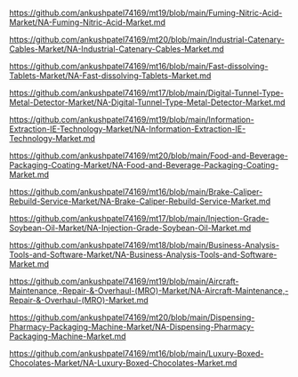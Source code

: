 <p><a href="https://github.com/ankushpatel74169/mt19/blob/main/Fuming-Nitric-Acid-Market/NA-Fuming-Nitric-Acid-Market.md">https://github.com/ankushpatel74169/mt19/blob/main/Fuming-Nitric-Acid-Market/NA-Fuming-Nitric-Acid-Market.md</a></p><p><a href="https://github.com/ankushpatel74169/mt20/blob/main/Industrial-Catenary-Cables-Market/NA-Industrial-Catenary-Cables-Market.md">https://github.com/ankushpatel74169/mt20/blob/main/Industrial-Catenary-Cables-Market/NA-Industrial-Catenary-Cables-Market.md</a></p><p><a href="https://github.com/ankushpatel74169/mt16/blob/main/Fast-dissolving-Tablets-Market/NA-Fast-dissolving-Tablets-Market.md">https://github.com/ankushpatel74169/mt16/blob/main/Fast-dissolving-Tablets-Market/NA-Fast-dissolving-Tablets-Market.md</a></p><p><a href="https://github.com/ankushpatel74169/mt17/blob/main/Digital-Tunnel-Type-Metal-Detector-Market/NA-Digital-Tunnel-Type-Metal-Detector-Market.md">https://github.com/ankushpatel74169/mt17/blob/main/Digital-Tunnel-Type-Metal-Detector-Market/NA-Digital-Tunnel-Type-Metal-Detector-Market.md</a></p><p><a href="https://github.com/ankushpatel74169/mt19/blob/main/Information-Extraction-IE-Technology-Market/NA-Information-Extraction-IE-Technology-Market.md">https://github.com/ankushpatel74169/mt19/blob/main/Information-Extraction-IE-Technology-Market/NA-Information-Extraction-IE-Technology-Market.md</a></p><p><a href="https://github.com/ankushpatel74169/mt20/blob/main/Food-and-Beverage-Packaging-Coating-Market/NA-Food-and-Beverage-Packaging-Coating-Market.md">https://github.com/ankushpatel74169/mt20/blob/main/Food-and-Beverage-Packaging-Coating-Market/NA-Food-and-Beverage-Packaging-Coating-Market.md</a></p><p><a href="https://github.com/ankushpatel74169/mt16/blob/main/Brake-Caliper-Rebuild-Service-Market/NA-Brake-Caliper-Rebuild-Service-Market.md">https://github.com/ankushpatel74169/mt16/blob/main/Brake-Caliper-Rebuild-Service-Market/NA-Brake-Caliper-Rebuild-Service-Market.md</a></p><p><a href="https://github.com/ankushpatel74169/mt17/blob/main/Injection-Grade-Soybean-Oil-Market/NA-Injection-Grade-Soybean-Oil-Market.md">https://github.com/ankushpatel74169/mt17/blob/main/Injection-Grade-Soybean-Oil-Market/NA-Injection-Grade-Soybean-Oil-Market.md</a></p><p><a href="https://github.com/ankushpatel74169/mt18/blob/main/Business-Analysis-Tools-and-Software-Market/NA-Business-Analysis-Tools-and-Software-Market.md">https://github.com/ankushpatel74169/mt18/blob/main/Business-Analysis-Tools-and-Software-Market/NA-Business-Analysis-Tools-and-Software-Market.md</a></p><p><a href="https://github.com/ankushpatel74169/mt19/blob/main/Aircraft-Maintenance,-Repair-&-Overhaul-(MRO)-Market/NA-Aircraft-Maintenance,-Repair-&-Overhaul-(MRO)-Market.md">https://github.com/ankushpatel74169/mt19/blob/main/Aircraft-Maintenance,-Repair-&-Overhaul-(MRO)-Market/NA-Aircraft-Maintenance,-Repair-&-Overhaul-(MRO)-Market.md</a></p><p><a href="https://github.com/ankushpatel74169/mt20/blob/main/Dispensing-Pharmacy-Packaging-Machine-Market/NA-Dispensing-Pharmacy-Packaging-Machine-Market.md">https://github.com/ankushpatel74169/mt20/blob/main/Dispensing-Pharmacy-Packaging-Machine-Market/NA-Dispensing-Pharmacy-Packaging-Machine-Market.md</a></p><p><a href="https://github.com/ankushpatel74169/mt16/blob/main/Luxury-Boxed-Chocolates-Market/NA-Luxury-Boxed-Chocolates-Market.md">https://github.com/ankushpatel74169/mt16/blob/main/Luxury-Boxed-Chocolates-Market/NA-Luxury-Boxed-Chocolates-Market.md</a></p>
